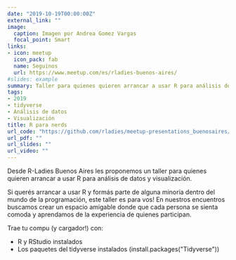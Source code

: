```yaml
---
date: "2019-10-19T00:00:00Z"
external_link: ""
image:
  caption: Imagen por Andrea Gomez Vargas
  focal_point: Smart
links:
- icon: meetup
  icon_pack: fab
  name: Seguinos
  url: https://www.meetup.com/es/rladies-buenos-aires/
#slides: example
summary: Taller para quienes quieren arrancar a usar R para análisis de datos y visualización
tags:
- 2019
- tidyverse
- Análisis de datos
- Visualización
title: R para nerds
url_code: "https://github.com/rladies/meetup-presentations_buenosaires/tree/master/2019-10-19-R_para_nerds"
url_pdf: ""
url_slides: ""
url_video: ""
---
```



Desde R-Ladies Buenos Aires les proponemos un taller para quienes quieren arrancar a usar R para análisis de datos y visualización.

Si querés arrancar a usar R y formás parte de alguna minoría dentro del mundo de la programación, este taller es para vos! En nuestros encuentros buscamos crear un espacio amigable donde que cada persona se sienta comoda y aprendamos de la experiencia de quienes participan.


Trae tu compu (y cargador!) con:

- R y RStudio instalados
- Los paquetes del tidyverse instalados (install.packages("Tidyverse"))
